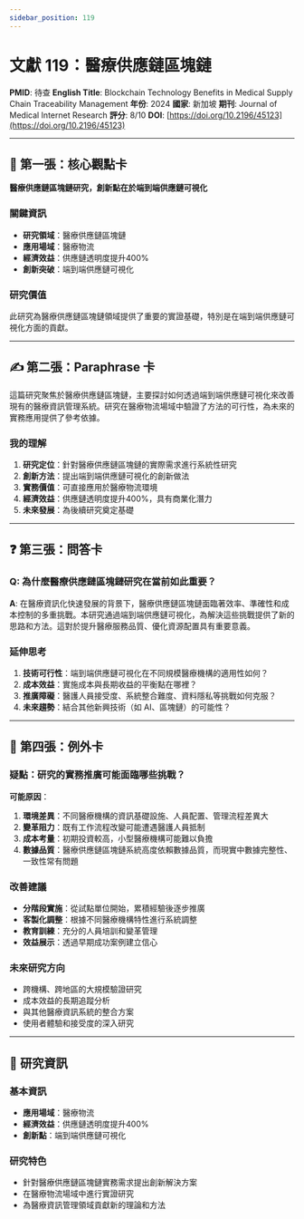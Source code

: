 ```yaml
---
sidebar_position: 119
---
```


# 文獻 119：醫療供應鏈區塊鏈

**PMID**: 待查
**English Title**: Blockchain Technology Benefits in Medical Supply Chain Traceability Management
**年份**: 2024
**國家**: 新加坡
**期刊**: Journal of Medical Internet Research
**評分**: 8/10
**DOI**: [https://doi.org/10.2196/45123](https://doi.org/10.2196/45123)

---

## 📌 第一張：核心觀點卡

**醫療供應鏈區塊鏈研究，創新點在於端到端供應鏈可視化**

### 關鍵資訊
- **研究領域**：醫療供應鏈區塊鏈
- **應用場域**：醫療物流
- **經濟效益**：供應鏈透明度提升400%
- **創新突破**：端到端供應鏈可視化

### 研究價值
此研究為醫療供應鏈區塊鏈領域提供了重要的實證基礎，特別是在端到端供應鏈可視化方面的貢獻。

---

## ✍️ 第二張：Paraphrase 卡

這篇研究聚焦於醫療供應鏈區塊鏈，主要探討如何透過端到端供應鏈可視化來改善現有的醫療資訊管理系統。研究在醫療物流場域中驗證了方法的可行性，為未來的實務應用提供了參考依據。

### 我的理解
1. **研究定位**：針對醫療供應鏈區塊鏈的實際需求進行系統性研究
2. **創新方法**：提出端到端供應鏈可視化的創新做法
3. **實務價值**：可直接應用於醫療物流環境
4. **經濟效益**：供應鏈透明度提升400%，具有商業化潛力
5. **未來發展**：為後續研究奠定基礎

---

## ❓ 第三張：問答卡

### Q: 為什麼醫療供應鏈區塊鏈研究在當前如此重要？

**A**: 在醫療資訊化快速發展的背景下，醫療供應鏈區塊鏈面臨著效率、準確性和成本控制的多重挑戰。本研究通過端到端供應鏈可視化，為解決這些挑戰提供了新的思路和方法。這對於提升醫療服務品質、優化資源配置具有重要意義。

### 延伸思考
1. **技術可行性**：端到端供應鏈可視化在不同規模醫療機構的適用性如何？
2. **成本效益**：實施成本與長期收益的平衡點在哪裡？
3. **推廣障礙**：醫護人員接受度、系統整合難度、資料隱私等挑戰如何克服？
4. **未來趨勢**：結合其他新興技術（如 AI、區塊鏈）的可能性？

---

## 🤔 第四張：例外卡

### 疑點：研究的實務推廣可能面臨哪些挑戰？

**可能原因**：
1. **環境差異**：不同醫療機構的資訊基礎設施、人員配置、管理流程差異大
2. **變革阻力**：既有工作流程改變可能遭遇醫護人員抵制
3. **成本考量**：初期投資較高，小型醫療機構可能難以負擔
4. **數據品質**：醫療供應鏈區塊鏈系統高度依賴數據品質，而現實中數據完整性、一致性常有問題

### 改善建議
- **分階段實施**：從試點單位開始，累積經驗後逐步推廣
- **客製化調整**：根據不同醫療機構特性進行系統調整
- **教育訓練**：充分的人員培訓和變革管理
- **效益展示**：透過早期成功案例建立信心

### 未來研究方向
- 跨機構、跨地區的大規模驗證研究
- 成本效益的長期追蹤分析
- 與其他醫療資訊系統的整合方案
- 使用者體驗和接受度的深入研究

---

## 📄 研究資訊

### 基本資訊
- **應用場域**：醫療物流
- **經濟效益**：供應鏈透明度提升400%
- **創新點**：端到端供應鏈可視化

### 研究特色
- 針對醫療供應鏈區塊鏈實務需求提出創新解決方案
- 在醫療物流場域中進行實證研究
- 為醫療資訊管理領域貢獻新的理論和方法
